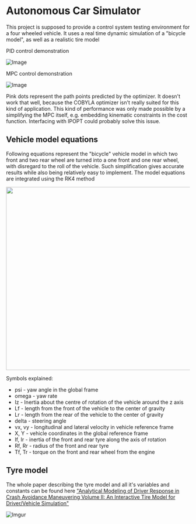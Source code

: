 # Autonomous Car Simulator

This project is supposed to provide a control system testing environment for a
four wheeled vehicle. It uses a real time dynamic simulation of a "bicycle model", as well as a realistic tire model

PID control demonstration

![Image](https://j.gifs.com/jZK3QP.gif)

MPC control demonstration

![Image](https://j.gifs.com/vlv38r.gif)

Pink dots represent the path points predicted by the optimizer. It doesn't work that well, because the COBYLA optimizer isn't really suited for
this kind of application. This kind of performance was only made possible by a simplifying the MPC itself, e.g. embedding kinematic constraints in the cost function. Interfacing with IPOPT could probably solve this issue.

## Vehicle model equations

Following equations represent the "bicycle" vehicle model in which two front and
two rear wheel are turned into a one front and one rear wheel, with disregard to the
roll of the vehicle. Such simplification gives accurate results while also being
relatively easy to implement. The model equations are integrated using the RK4 method

<img src="https://i.imgur.com/lSApeRQ.png" width="580" height="500" />

Symbols explained:
  - psi - yaw angle in the global frame
  - omega - yaw rate
  - Iz - Inertia about the centre of rotation of the vehicle around the z axis
  - Lf - length from the front of the vehicle to the center of gravity
  - Lr - length from the rear of the vehicle to the center of gravity
  - delta - steering angle
  - vx, vy - longitudinal and lateral velocity in vehicle reference frame
  - X, Y - vehicle coordinates in the global reference frame
  - If, Ir - inertia of the front and rear tyre along the axis of rotation
  - Rf, Rr - radius of the front and rear tyre
  - Tf, Tr - torque on the front and rear wheel from the engine

## Tyre model

The whole paper describing the tyre model and all it's variables and constants can be found here ["Analytical Modeling of Driver Response in Crash Avoidance Maneuvering Volume II: An
Interactive Tire Model for Driver/Vehicle Simulation"](https://babel.hathitrust.org/cgi/pt?id=mdp.39015075196983&view=1up&seq=1)

![Imgur](https://i.imgur.com/IFcefMR.png)
